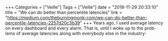 +++
Categories = ["Veille"]
Tags = ["Veille"]
date = "2018-11-29 20:33:10"
title = "We can do better than percentile latencies"
link = "https://medium.com/theburningmonk-com/we-can-do-better-than-percentile-latencies-2257d20c3b39"
+++
Years ago, I used aver­age laten­cy on every dash­board and every alarm. That is, until I woke up to the prob­lems of aver­age laten­cies along with every­body else in the indus­try:
